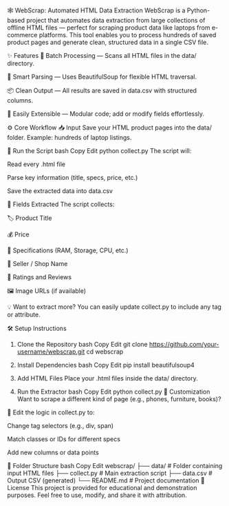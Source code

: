 🕸️ WebScrap: Automated HTML Data Extraction
WebScrap is a Python-based project that automates data extraction from large collections of offline HTML files — perfect for scraping product data like laptops from e-commerce platforms. This tool enables you to process hundreds of saved product pages and generate clean, structured data in a single CSV file.

✨ Features
🔁 Batch Processing — Scans all HTML files in the data/ directory.

🧠 Smart Parsing — Uses BeautifulSoup for flexible HTML traversal.

📦 Clean Output — All results are saved in data.csv with structured columns.

🧩 Easily Extensible — Modular code; add or modify fields effortlessly.

⚙️ Core Workflow
📥 Input
Save your HTML product pages into the data/ folder.
Example: hundreds of laptop listings.

🚀 Run the Script
bash
Copy
Edit
python collect.py
The script will:

Read every .html file

Parse key information (title, specs, price, etc.)

Save the extracted data into data.csv

🧠 Fields Extracted
The script collects:

🏷️ Product Title

💰 Price

🧮 Specifications (RAM, Storage, CPU, etc.)

🏬 Seller / Shop Name

🌟 Ratings and Reviews

🖼️ Image URLs (if available)

💡 Want to extract more? You can easily update collect.py to include any tag or attribute.

🛠️ Setup Instructions
1. Clone the Repository
bash
Copy
Edit
git clone https://github.com/your-username/webscrap.git
cd webscrap
2. Install Dependencies
bash
Copy
Edit
pip install beautifulsoup4
3. Add HTML Files
Place your .html files inside the data/ directory.

4. Run the Extractor
bash
Copy
Edit
python collect.py
🧪 Customization
Want to scrape a different kind of page (e.g., phones, furniture, books)?

🔧 Edit the logic in collect.py to:

Change tag selectors (e.g., div, span)

Match classes or IDs for different specs

Add new columns or data points

📁 Folder Structure
bash
Copy
Edit
webscrap/
├── data/             # Folder containing input HTML files
├── collect.py        # Main extraction script
├── data.csv          # Output CSV (generated)
└── README.md         # Project documentation
📄 License
This project is provided for educational and demonstration purposes.
Feel free to use, modify, and share it with attribution.
